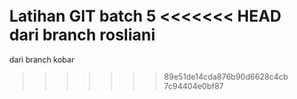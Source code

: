 Latihan GIT batch 5
<<<<<<< HEAD
dari branch rosliani 
=======
dari branch kobar
>>>>>>> 89e51de14cda876b90d6628c4cb7c94404e0bf87
